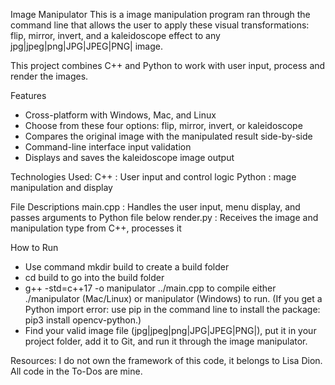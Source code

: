 Image Manipulator
This is a image manipulation program ran through the command line that allows the user to apply these visual transformations: flip, mirror, invert, and a kaleidoscope effect to any jpg|jpeg|png|JPG|JPEG|PNG| image.

This project combines C++ and Python to work with user input, process and render the images.

Features
- Cross-platform with Windows, Mac, and Linux
- Choose from these four options: flip, mirror, invert, or kaleidoscope
- Compares the original image with the manipulated result side-by-side
- Command-line interface input validation
- Displays and saves the kaleidoscope image output

Technologies Used:
C++ : User input and control logic 
Python : mage manipulation and display 

File Descriptions
main.cpp : Handles the user input, menu display, and passes arguments to Python file below
render.py : Receives the image and manipulation type from C++, processes it

How to Run
- Use command mkdir build to create a build folder
- cd build to go into the build folder
- g++ -std=c++17 -o manipulator ../main.cpp to compile
  either ./manipulator (Mac/Linux) or manipulator (Windows) to run.
(If you get a Python import error: use pip in the command line to install the package: pip3 install opencv-python.)
- Find your valid image file (jpg|jpeg|png|JPG|JPEG|PNG|), put it in your project folder, add it to Git, and run it through the image manipulator.

Resources:
I do not own the framework of this code, it belongs to Lisa Dion. All code in the To-Dos are mine. 



